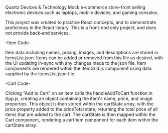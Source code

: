Quartz Devices & Technology
Mock e-commerce store-front selling electronic devices such as laptops, mobile devices, and gaming consoles.

This project was created to practice React concepts, and to demonstrate proficiency in the React library. This is a front-end only project, and does not provide back-end services.

-Item Code-

Item data including names, pricing, images, and descriptions are stored in itemsList.json. Items can be added or removed from this file as desired, with the UI updating in-sync with any changes made to the json file. Item components are rendered within the ItemGrid.js component using data supplied by the itemsList.json file.

-Cart Code-

Clicking "Add to Cart" on an item calls the handleAddToCart function in App.js, creating an object containing the item's name, price, and image properties. This object is then stored within the cartState array, with the price property added to the priceTotal state, returning the total price of all items that are added to the cart. The cartState is then mapped within the Cart component, rendering a cartItem component for each item within the cartState array.
